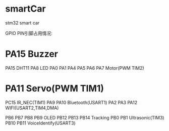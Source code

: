 # smartCar
stm32 smart car

GPIO PIN引脚占用情况:
# PA15                    Buzzer
PA15                    DHT11
PA8                     LED
PA0 PA1 PA4 PA5 PA6 PA7 Motor(PWM TIM2)
# PA11                    Servo(PWM TIM1)
PC15                    IR_NEC(TIM1)
PA9 PA10                Bluetooth(USART1)
PA2 PA3 PA12            WIFI(USART2,TIM4,DMA)

PB6 PB7 PB8 PB9         OLED
PB12 PB13 PB14          Tracking
PB0 PB1                 Ultrasonic(TIM3)
PB10 PB11               VoiceIdentify(USART3)
